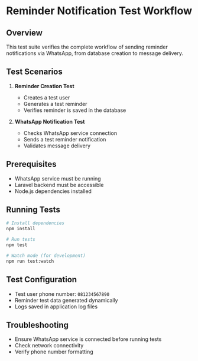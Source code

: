 # Reminder Notification Test Workflow

## Overview
This test suite verifies the complete workflow of sending reminder notifications via WhatsApp, from database creation to message delivery.

## Test Scenarios
1. **Reminder Creation Test**
   - Creates a test user
   - Generates a test reminder
   - Verifies reminder is saved in the database

2. **WhatsApp Notification Test**
   - Checks WhatsApp service connection
   - Sends a test reminder notification
   - Validates message delivery

## Prerequisites
- WhatsApp service must be running
- Laravel backend must be accessible
- Node.js dependencies installed

## Running Tests
```bash
# Install dependencies
npm install

# Run tests
npm test

# Watch mode (for development)
npm run test:watch
```

## Test Configuration
- Test user phone number: `081234567890`
- Reminder test data generated dynamically
- Logs saved in application log files

## Troubleshooting
- Ensure WhatsApp service is connected before running tests
- Check network connectivity
- Verify phone number formatting
